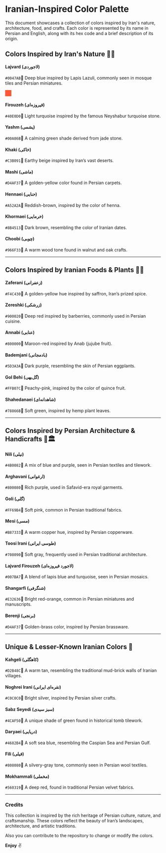 # Iranian-Inspired Color Palette

This document showcases a collection of colors inspired by Iran's nature, architecture, food, and crafts. Each color is represented by its name in Persian and English, along with its hex code and a brief description of its origin.

## Colors Inspired by Iran's Nature 🌿🌄

#### Lajvard (لاجوردی) 
`#0047AB`🔹 Deep blue inspired by Lapis Lazuli, commonly seen in mosque tiles and Persian miniatures.

<img src="data:image/svg+xml;utf8,
  <svg xmlns='http://www.w3.org/2000/svg' width='20' height='20'>
    <rect width='20' height='20' fill='%23FF5733'/>
  </svg>" alt="Color #FF5733">


#### Firouzeh (فیروزه‌ای)
`#40E0D0`🔹 Light turquoise inspired by the famous Neyshabur turquoise stone.

#### Yashm (یشمی)
`#00A86B`🔹 A calming green shade derived from jade stone.

#### Khaki (خاکی)
`#C3B091`🔹 Earthy beige inspired by Iran’s vast deserts.

#### Mashi (ماشی) 
`#D4AF37`🔹 A golden-yellow color found in Persian carpets.

#### Hennaei (حنايی) 
`#A52A2A`🔹 Reddish-brown, inspired by the color of henna.

#### Khormaei (خرمایی) 
`#8B4513`🔹 Dark brown, resembling the color of Iranian dates.

#### Choobi (چوبی) 
`#966F33`🔹 A warm wood tone found in walnut and oak crafts.

---

## Colors Inspired by Iranian Foods & Plants 🍂🌿

#### Zaferani (زعفرانی) 
`#F4C430`🔹 A golden-yellow hue inspired by saffron, Iran’s prized spice.

#### Zereshki (زرشکی) 
`#900020`🔹 Deep red inspired by barberries, commonly used in Persian cuisine.

#### Annabi (عنابی) 
`#800000`🔹 Maroon-red inspired by Anab (jujube fruit).

#### Bademjani (بادمجانی) 
`#5D3A3A`🔹 Dark purple, resembling the skin of Persian eggplants.

#### Gol Behi (گل‌بهی) 
`#FFB07C`🔹 Peachy-pink, inspired by the color of quince fruit.

#### Shahedanaei (شاهدانه‌ای)  
`#78866B`🔹 Soft green, inspired by hemp plant leaves.

---

## Colors Inspired by Persian Architecture & Handicrafts 🏺🏛

#### Nili (نیلی) 
`#4B0082`🔹 A mix of blue and purple, seen in Persian textiles and tilework.

#### Arghavani (ارغوانی) 
`#800080`🔹 Rich purple, used in Safavid-era royal garments.

#### Goli (گلی) 
`#FF69B4`🔹 Soft pink, common in Persian traditional fabrics.

#### Mesi (مسی) 
`#B87333`🔹 A warm copper hue, inspired by Persian copperware.

#### Toosi Irani (طوسی ایرانی) 
`#708090`🔹 Soft gray, frequently used in Persian traditional architecture.

#### Lajvard Firouzeh (لاجورد فیروزه‌ای) 
`#007BA7`🔹 A blend of lapis blue and turquoise, seen in Persian mosaics.

#### Shangarfi (شنگرفی) 
`#E32636`🔹 Bright red-orange, common in Persian miniatures and manuscripts.

#### Berenji (برنجی) 
`#D4AF37`🔹 Golden-brass color, inspired by Persian brassware.

---

## Unique & Lesser-Known Iranian Colors 🎨

#### Kahgeli (کاهگلی) 
`#D2B48C`🔹 A warm tan, resembling the traditional mud-brick walls of Iranian villages.

#### Noghrei Irani (نقره‌ای ایرانی) 
`#C0C0C0`🔹 Bright silver, inspired by Persian silver crafts.

#### Sabz Seyedi (سبز سیدی) 
`#4CAF50`🔹 A unique shade of green found in historical tomb tilework.

#### Daryaei (دریایی)
`#4682B4`🔹 A soft sea blue, resembling the Caspian Sea and Persian Gulf.

#### Fili (فیلی) 
`#808080`🔹 A silvery-gray tone, commonly seen in Persian wool textiles.

#### Mokhammali (مخملی)
`#560319`🔹 A deep red, found in traditional Persian velvet fabrics.

---


### Credits

This collection is inspired by the rich heritage of Persian culture, nature, and craftsmanship. These colors reflect the beauty of Iran’s landscapes, architecture, and artistic traditions.


Also you can contribute to the repository to change or modify the colors.


**Enjoy** ✌️
